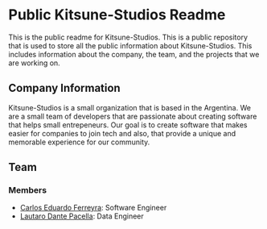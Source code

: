 # Public Kitsune-Studios Readme

This is the public readme for Kitsune-Studios. This is a public repository that is used to store all the public information about Kitsune-Studios. This includes information about the company, the team, and the projects that we are working on.

## Company Information

Kitsune-Studios is a small organization that is based in the Argentina. We are a small team of developers that are passionate about creating software that helps small entrepeneurs. Our goal is to create software that makes easier for companies to join tech and also, that provide a unique and memorable experience for our community.

## Team

### Members

- [Carlos Eduardo Ferreyra](https://github.com/carlosferreyra/): Software Engineer
- [Lautaro Dante Pacella](https://github.com/lautaropacella/): Data Engineer